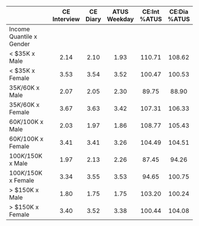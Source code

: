 
|                      | CE<br>Interview |  CE<br>Diary | ATUS<br>Weekday | CE:Int<br>%ATUS | CE:Dia<br>%ATUS |
| -------------------- | :----------: | :----------: | :----------: | :----------: | :----------: |
| Income Quantile x Gender |              |              |              |              |              |
|     < $35K x Male    |         2.14 |         2.10 |         1.93 |       110.71 |       108.62 |
|     < $35K x Female  |         3.53 |         3.54 |         3.52 |       100.47 |       100.53 |
|  $35K/$60K x Male    |         2.07 |         2.05 |         2.30 |        89.75 |        88.90 |
|  $35K/$60K x Female  |         3.67 |         3.63 |         3.42 |       107.31 |       106.33 |
|  $60K/$100K x Male   |         2.03 |         1.97 |         1.86 |       108.77 |       105.43 |
|  $60K/$100K x Female |         3.41 |         3.41 |         3.26 |       104.49 |       104.51 |
| $100K/$150K x Male   |         1.97 |         2.13 |         2.26 |        87.45 |        94.26 |
| $100K/$150K x Female |         3.34 |         3.55 |         3.53 |        94.65 |       100.75 |
|     > $150K x Male   |         1.80 |         1.75 |         1.75 |       103.20 |       100.24 |
|     > $150K x Female |         3.40 |         3.52 |         3.38 |       100.44 |       104.08 |

